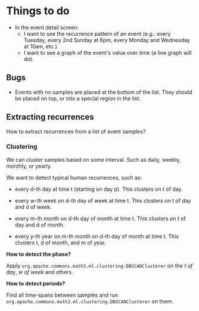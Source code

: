 # Things to do

- In the event detail screen:
  - I want to see the recurrence pattern of an event (e.g.: every Tuesday, every 2nd Sunday at 6pm, every Monday and Wednesday at 10am, etc.).
  - I want to see a graph of the event's value over time (a line graph will do).

## Bugs

- Events with no samples are placed at the bottom of the list. They should be placed on top, or into a special region in the list.

## Extracting recurrences

How to extract recurrences from a list of event samples?

### Clustering

We can cluster samples based on some interval. Such as daily, weekly, monthly, or yearly.

We want to detect typical human recurrences, such as:

- every d-th day at time t (starting on day p). This clusters on t of day.

- every w-th week on d-th day of week at time t. This clusters on t of day and d of week.

- every m-th month on d-th day of month at time t. This clusters on t of day and d of month.

- every y-th year on m-th month on d-th day of month at time t. This clusters t, d of month, and m of year.

__How to detect the phase?__

Apply `org.apache.commons.math3.ml.clustering.DBSCANClusterer` on the _t of day_, _w of week_ and others.

__How to detect periods?__

Find all time-spans between samples and run `org.apache.commons.math3.ml.clustering.DBSCANClusterer` on them.